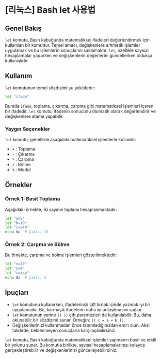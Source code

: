 # [리눅스] Bash let 사용법

## Genel Bakış
`let` komutu, Bash kabuğunda matematiksel ifadeleri değerlendirmek için kullanılan bir komuttur. Temel amacı, değişkenlere aritmetik işlemler uygulamak ve bu işlemlerin sonuçlarını saklamaktır. `let`, özellikle sayısal hesaplamalar yaparken ve değişkenlerin değerlerini güncellerken oldukça kullanışlıdır.

## Kullanım
`let` komutunun temel sözdizimi şu şekildedir:

```bash
let "ifade"
```

Burada `ifade`, toplama, çıkarma, çarpma gibi matematiksel işlemleri içeren bir ifadedir. `let` komutu, ifadenin sonucunu otomatik olarak değerlendirir ve değişkenlere atama yapabilir.

### Yaygın Seçenekler
`let` komutu, genellikle aşağıdaki matematiksel işlemlerle kullanılır:
- `+` : Toplama
- `-` : Çıkarma
- `*` : Çarpma
- `/` : Bölme
- `%` : Modül

## Örnekler
### Örnek 1: Basit Toplama
Aşağıdaki örnekte, iki sayının toplamı hesaplanmaktadır:

```bash
let "a=5"
let "b=10"
let "c=a+b"
echo $c  # Çıktı: 15
```

### Örnek 2: Çarpma ve Bölme
Bu örnekte, çarpma ve bölme işlemleri gösterilmektedir:

```bash
let "x=20"
let "y=4"
let "z=x/y"
echo $z  # Çıktı: 5
```

## İpuçları
- `let` komutunu kullanırken, ifadelerinizi çift tırnak içinde yazmak iyi bir uygulamadır. Bu, karmaşık ifadelerin daha iyi anlaşılmasını sağlar.
- `let` komutunun yerine `(( ))` çift parantezleri de kullanılabilir. Bu, daha okunabilir bir sözdizimi sunar. Örneğin: `(( c = a + b ))`.
- Değişkenlerinizi kullanmadan önce tanımladığınızdan emin olun. Aksi takdirde, beklenmeyen sonuçlarla karşılaşabilirsiniz.

`let` komutu, Bash kabuğunda matematiksel işlemler yapmanın basit ve etkili bir yolunu sunar. Bu komutla birlikte, sayısal hesaplamalarınızı kolayca gerçekleştirebilir ve değişkenlerinizi güncelleyebilirsiniz.